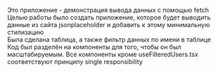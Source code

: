 Это приложение - демонстрация вывода данных  с помощью fetch  
Целью работы было создать приложение, которое будет выводить данные из сайта jsonplaceholder и добавить к этому минимальную стилизацию  
Была сделана таблица, а также фильтр данных по имени в таблице  
Код был разделён на компоненты для того, чтобы он был масштабируемым. Все компоненты кроме useFilteredUsers.tsx соответствуют принципу single responsibility
